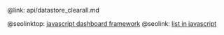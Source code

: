 @link: api/datastore_clearall.md

@seolinktop: [javascript dashboard framework](https://webix.com)
@seolink: [list in javascript](https://webix.com/widget/list/)